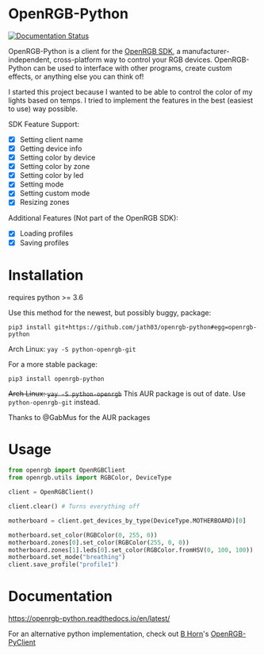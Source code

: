 # OpenRGB-Python


[![Documentation Status](https://readthedocs.org/projects/openrgb-python/badge/?version=latest)](https://openrgb-python.readthedocs.io/en/latest/?badge=latest)

OpenRGB-Python is a client for the [OpenRGB SDK](https://gitlab.com/CalcProgrammer1/OpenRGB#openrgb-sdk),
a manufacturer-independent, cross-platform way to control your RGB devices.
OpenRGB-Python can be used to interface with other programs, create custom
effects, or anything else you can think of!

I started this project because I wanted to be able to control the color of my lights based on temps. I tried to implement the features in the best (easiest to use) way possible.  

SDK Feature Support:
  - [x] Setting client name
  - [x] Getting device info
  - [x] Setting color by device
  - [x] Setting color by zone
  - [x] Setting color by led
  - [x] Setting mode
  - [x] Setting custom mode
  - [x] Resizing zones

Additional Features (Not part of the OpenRGB SDK):
  - [x] Loading profiles
  - [x] Saving profiles

# Installation

requires python >= 3.6

Use this method for the newest, but possibly buggy, package:

`pip3 install git+https://github.com/jath03/openrgb-python#egg=openrgb-python`

Arch Linux:
`yay -S python-openrgb-git`

For a more stable package:

`pip3 install openrgb-python`

~~Arch Linux:
`yay -S python-openrgb`~~
This AUR package is out of date. Use `python-openrgb-git` instead.

Thanks to @GabMus for the AUR packages

# Usage

```python
from openrgb import OpenRGBClient
from openrgb.utils import RGBColor, DeviceType

client = OpenRGBClient()

client.clear() # Turns everything off

motherboard = client.get_devices_by_type(DeviceType.MOTHERBOARD)[0]

motherboard.set_color(RGBColor(0, 255, 0))
motherboard.zones[0].set_color(RGBColor(255, 0, 0))
motherboard.zones[1].leds[0].set_color(RGBColor.fromHSV(0, 100, 100))
motherboard.set_mode("breathing")
client.save_profile("profile1")
```

# Documentation

https://openrgb-python.readthedocs.io/en/latest/


For an alternative python implementation, check out [B Horn](https://github.com/bahorn)'s [OpenRGB-PyClient](https://github.com/bahorn/OpenRGB-PyClient)
